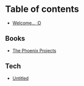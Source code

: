 # Table of contents

* [Welcome... :D](README.md)

## Books

* [The Phoenix Projects](books/the-phoenix-projects.md)

## Tech

* [Untitled](tech/untitled.md)

